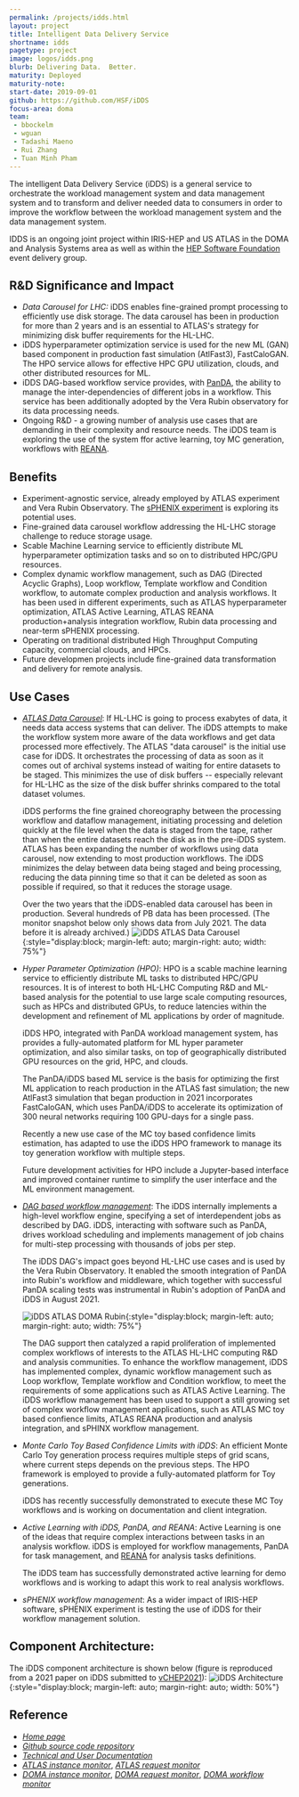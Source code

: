 ```yaml
---
permalink: /projects/idds.html
layout: project
title: Intelligent Data Delivery Service
shortname: idds
pagetype: project
image: logos/idds.png
blurb: Delivering Data.  Better.
maturity: Deployed
maturity-note:
start-date: 2019-09-01
github: https://github.com/HSF/iDDS
focus-area: doma
team:
 - bbockelm
 - wguan
 - Tadashi Maeno
 - Rui Zhang
 - Tuan Minh Pham
---
```


The intelligent Data Delivery Service (iDDS) is a general service to orchestrate the workload management system and data management system and to transform and deliver needed data to consumers in order to improve the workflow between the workload management system and the data management system.

IDDS is an ongoing joint project within IRIS-HEP and US ATLAS in the DOMA and
Analysis Systems area as well as within the [HEP Software Foundation](https://hepsoftwarefoundation.org/)
event delivery group.

## R&D Significance and Impact
* *Data Carousel for LHC:* iDDS enables fine-grained prompt processing to efficiently use disk storage. The data carousel has been in production for more than 2 years and is an essential to ATLAS's strategy for minimizing disk buffer requirements for the HL-LHC.
* iDDS hyperparameter optimization service is used for the new ML (GAN) based component in production fast simulation (AtlFast3), FastCaloGAN. The HPO service allows for effective HPC GPU utilization, clouds, and other distributed resources for ML.
* iDDS DAG-based workflow service provides, with [PanDA](https://panda-wms.readthedocs.io/en/latest/), the ability to manage the inter-dependencies of different jobs in a workflow.  This service has been additionally adopted by the Vera Rubin observatory for its data processing needs.
* Ongoing R&D - a growing number of analysis use cases that are demanding in their complexity and resource needs.  The iDDS team is exploring the use of the system ffor active learning, toy MC generation, workflows with [REANA](https://reanahub.io/).

## Benefits
* Experiment-agnostic service, already employed by ATLAS experiment and Vera Rubin Observatory.  The [sPHENIX experiment](https://www.sphenix.bnl.gov/) is exploring its potential uses.
* Fine-grained data carousel workflow addressing the HL-LHC storage challenge to reduce storage usage.
* Scable Machine Learning service to efficiently distribute ML hyperparameter optimization tasks and so on to distributed HPC/GPU resources.
* Complex dynamic workflow management, such as DAG (Directed Acyclic Graphs), Loop workflow, Template workflow and Condition workflow, to automate complex production and analysis workflows. It has been used in different experiments, such as ATLAS hyperparameter optimization, ATLAS Active Learning, ATLAS REANA production+analysis integration workflow, Rubin data processing and near-term sPHENIX processing.
* Operating on traditional distributed High Throughput Computing capacity, commercial clouds, and HPCs.
* Future developmen projects include fine-grained data transformation and delivery for remote analysis.

## Use Cases

 * *[ATLAS Data Carousel](https://aipanda181.cern.ch/monitor/)*:
    If HL-LHC is going to process exabytes of data, it needs data access systems
that can deliver.  The iDDS attempts to make the workflow system more aware of
the data workflows and get data processed more effectively. The ATLAS "data carousel"
 is the initial use case for iDDS. It orchestrates the processing of data as soon as
 it comes out of archival systems instead of waiting for entire datasets to be staged.  This minimizes
the use of disk buffers -- especially relevant for HL-LHC as the size of the
disk buffer shrinks compared to the total dataset volumes.

   iDDS performs the fine grained choreography between the processing workflow and dataflow management, initiating processing and deletion quickly at the file level when the data is staged from the tape, rather than when the entire datasets reach the disk as in the pre-iDDS system.
   ATLAS has been expanding the number of workflows using data carousel, now extending to most production workflows. The iDDS minimizes the delay between data being staged and being processing, reducing the data pinning time so that it can be deleted as soon as possible if required, so that it reduces the storage usage.

   Over the two years that the iDDS-enabled data carousel has been in production. Several hundreds of PB data has been processed.
   (The monitor snapshot below only shows data from July 2021. The data before it is already archived.)
   ![iDDS ATLAS Data Carousel](/assets/images/idds_atlas_data_carousel.jpg){:style="display:block; margin-left: auto; margin-right: auto; width: 75%"}


 * *Hyper Parameter Optimization (HPO)*:
   HPO is a scable machine learning service to efficiently distribute ML tasks to distributed HPC/GPU resources. It is of interest to both HL-LHC Computing R&D and ML-based analysis for the potential to use large scale computing resources, such as HPCs and distributed GPUs, to reduce latencies within the development and refinement of ML applications by order of magnitude.

   iDDS HPO, integrated with PanDA workload management system, has provides a fully-automated platform for ML hyper parameter optimization, and also similar tasks, on top of geographically distributed GPU resources on the grid, HPC, and clouds.

   The PanDA/iDDS based ML service is the basis for optimizing the first ML application to reach production in the ATLAS fast simulation; the new AtlFast3 simulation that began production in 2021 incorporates FastCaloGAN, which uses PanDA/iDDS to accelerate its optimization of 300 neural networks requiring 100 GPU-days for a single pass.

   Recently a new use case of the MC toy based confidence limits estimation, has adapted to use the iDDS HPO framework to manage its toy generation workflow with multiple steps.

   Future development activities for HPO include a Jupyter-based interface and improved container runtime to simplify the user interface and the ML environment management.

 * *[DAG based workflow management](https://aipanda017.cern.ch/monitor/dashboard.html)*:
   The iDDS internally implements a high-level workflow engine, specifying a set of
   interdependent jobs as described by DAG. iDDS, interacting
   with software such as PanDA, drives workload scheduling and implements
   management of job chains for multi-step processing with thousands of jobs
   per step.

   The iDDS DAG's impact goes beyond HL-LHC use cases and is used by the Vera Rubin Observatory.
   It enabled the smooth integration of PanDA into Rubin's
   workflow and middleware, which together with successful PanDA scaling tests was instrumental
   in Rubin's adoption of PanDA and iDDS in August 2021.

   ![iDDS ATLAS DOMA Rubin](/assets/images/idds_doma_rubin.jpg){:style="display:block; margin-left: auto; margin-right: auto; width: 75%"}

   The DAG support then catalyzed a rapid proliferation of implemented complex workflows
   of interests to the ATLAS HL-LHC computing R&D and analysis communities. To enhance the
   workflow management, iDDS has implemented complex, dynamic workflow management such as
   Loop workflow, Template workflow and Condition workflow, to meet the requirements of
   some applications such as ATLAS Active Learning. The iDDS workflow management has been used
   to support a still growing set of complex workflow management applications, such as
   ATLAS MC toy based confience limits, ATLAS REANA production and analysis integration, and sPHINX workflow management.

 * *Monte Carlo Toy Based Confidence Limits with iDDS*: An efficient Monte Carlo
   Toy generation process requires multiple steps of grid scans, where current steps
   depends on the previous steps. The HPO framework is employed to provide a
   fully-automated platform for Toy generations.

   iDDS has recently successfully demonstrated to execute these MC Toy workflows and is working on documentation and client integration.

 * *Active Learning with iDDS, PanDA, and REANA*: Active Learning is one of the ideas
   that require complex interactions between tasks in an analysis workflow. iDDS is employed
   for workflow managements, PanDA for task management, and [REANA](https://reanahub.io/) for
   analysis tasks definitions.

   The iDDS team has successfully demonstrated active learning for demo workflows and is working to adapt this
   work to real analysis workflows.

 * *sPHENIX workflow management*: As a wider impact of IRIS-HEP software, sPHENIX experiment is testing the use of iDDS for
   their workflow management solution.

## Component Architecture:

The iDDS component architecture is shown below (figure is reproduced from a 2021 paper on iDDS submitted to [vCHEP2021](https://arxiv.org/pdf/2103.00523.pdf)):
![iDDS Architecture](/assets/images/idds_architecture.png){:style="display:block; margin-left: auto; margin-right: auto; width: 50%"}

## Reference
 * *[Home page](https://iddsserver.cern.ch/website/)*
 * *[Github source code repository](https://github.com/HSF/iDDS)*
 * *[Technical and User Documentation](https://idds.readthedocs.io)*
 * *[ATLAS instance monitor](https://aipanda181.cern.ch/monitor/)*, *[ATLAS request monitor](https://bigpanda.cern.ch/idds)*
 * *[DOMA instance monitor](https://aipanda017.cern.ch/monitor/dashboard.html)*, *[DOMA request monitor](https://panda-doma.cern.ch/idds/)*, *[DOMA workflow monitor](https://panda-doma.cern.ch/idds/wfprogress/)*
